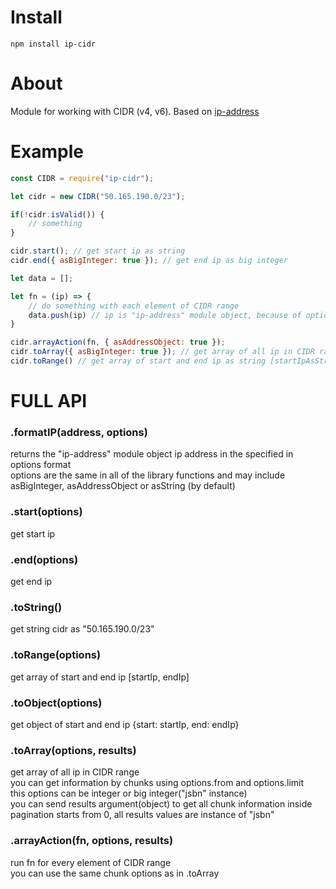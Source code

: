 # Install  
`npm install ip-cidr`

# About  
Module for working with CIDR (v4, v6). Based on [ip-address](https://github.com/beaugunderson/ip-address)

# Example  
```js
const CIDR = require("ip-cidr");

let cidr = new CIDR("50.165.190.0/23"); 

if(!cidr.isValid()) {
    // something 
}

cidr.start(); // get start ip as string
cidr.end({ asBigInteger: true }); // get end ip as big integer

let data = [];

let fn = (ip) => {
    // do something with each element of CIDR range    
    data.push(ip) // ip is "ip-address" module object, because of option asAddressObject is true 
}

cidr.arrayAction(fn, { asAddressObject: true });
cidr.toArray({ asBigInteger: true }); // get array of all ip in CIDR range as big integer;
cidr.toRange() // get array of start and end ip as string [startIpAsString, endIpAsString]

```

# FULL API  
### .formatIP(address, options)  
returns the "ip-address" module object ip address in the specified in options format  
options are the same in all of the library functions and may include asBigInteger, asAddressObject or asString (by default)

### .start(options)  
get start ip

### .end(options)  
get end ip

### .toString()   
get string cidr as "50.165.190.0/23"

### .toRange(options)  
get array of start and end ip [startIp, endIp]

### .toObject(options)   
get object of start and end ip {start: startIp, end: endIp}

### .toArray(options, results)  
get array of all ip in CIDR range  
you can get information by chunks using options.from and options.limit  
this options can be integer or big integer("jsbn" instance)  
you can send results argument(object) to get all chunk information inside  
pagination starts from 0, all results values are instance of "jsbn" 

### .arrayAction(fn, options, results)  
run fn for every element of CIDR range  
you can use the same chunk options as in .toArray



